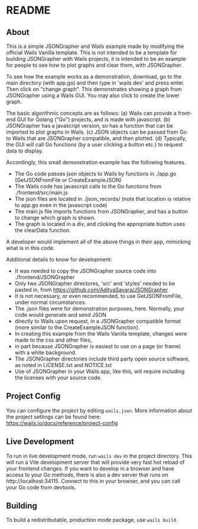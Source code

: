 # README

## About

This is a simple JSONGrapher and Wails example made by modifying the official Wails Vanilla template.
This is not intended to be a template for building JSONGrapher with Wails projects,
it is intended to be an example for people to see how to plot graphs and clear them, with JSONGrapher.

To see how the example works as a demonstration, download, go to the main directory (with app.go)
and then type in 'wails dev' and press enter. Then click on "change graph".
This demonstrates showing a graph from JSONGrapher using a Wails GUI.
You may also click to create the lower graph.

The basic algorithmic concepts are as follows:
(a) Wails can provide a front-end GUI for Golang ("Go") projects, and is made with javascript.
(b) JSONGrapher has a javascript version, so has a function that can be imported to plot graphs in Wails.
(c) JSON objects can be passed from Go to Wails that are JSONGrapher compatible, and then plotted.
(d) Typically, the GUI will call Go functions (by a user clicking a button etc.) to request data to display.

Accordingly, this small demonstration example has the following features.
 - The Go code passes json objects to Wails by functions in ./app.go (GetJSONFromFile or CreateExampleJSON)
 - The Wails code has javascript calls to the Go functions from ./frontend/src/main.js
 - The json files are located in ./json_records/ (note that location is relative to app.go even in the javascript code)
 - The main.js file imports functions from JSONGrapher, and has a button to change which graph is shown.
 - The graph is located in a div, and clicking the appropriate button uses the clearData function.

A developer would implement all of the above things in their app, mimicking what is in this code.

Additional details to know for development:
- It was needed to copy the JSONGrapher source code into ./frontend/JSONGrapher 
- Only two JSONGrapher directores, 'src' and 'styles' needed to be pasted in, from https://github.com/AdityaSavara/JSONGrapher
- It is not necessary, or even recommended, to use GetJSONFromFile, under normal circumstances.
- The .json files were for demonstration purposes, here. Normally, your code would generate and send JSON
- directly to Wails upon request, in a JSONGrapher compatible format (more similar to the CreateExampleJSON function).
- In creating this example from the Wails Vanilla template, changes were made to the css and other files,
- in part because JSONGrapher is easiest to use on a page (or frame) with a white background.
- The JSONGrapher directories include third party open source software, as noted in LICENSE.txt and NOTICE.txt
- Use of JSONGrapher in your Wails app, like this, will require including the licenses with your source code.

## Project Config

You can configure the project by editing `wails.json`. More information about the project settings can be found
here: https://wails.io/docs/reference/project-config

## Live Development

To run in live development mode, run `wails dev` in the project directory. This will run a Vite development
server that will provide very fast hot reload of your frontend changes. If you want to develop in a browser
and have access to your Go methods, there is also a dev server that runs on http://localhost:34115. Connect
to this in your browser, and you can call your Go code from devtools.

## Building

To build a redistributable, production mode package, use `wails build`.
